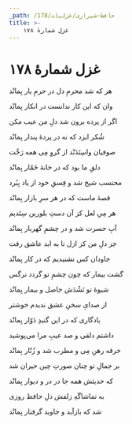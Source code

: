 ```yaml
---
_path: /حافظ-شیرازی/غزلیات/178
title: >-
    غزل شمارهٔ ۱۷۸
---
```

# غزل شمارهٔ ۱۷۸

<div class="b" id="bn1"><div class="m1"><p>هر که شد محرمِ دل در حرمِ یار بِمانْد</p></div>
<div class="m2"><p>وان که این کار ندانست در انکار بِمانْد</p></div></div>
<div class="b" id="bn2"><div class="m1"><p>اگر از پرده برون شد دلِ من عیب مکن</p></div>
<div class="m2"><p>شُکر ایزد که نه در پردهٔ پندار بِمانْد</p></div></div>
<div class="b" id="bn3"><div class="m1"><p>صوفیان واسِتَدَنْد از گروِ مِی همه رَخْت</p></div>
<div class="m2"><p>دلقِ ما بود که در خانهٔ خَمّار بِمانْد</p></div></div>
<div class="b" id="bn4"><div class="m1"><p>محتسب شیخ شد و فِسقِ خود از یاد بِبُرد</p></div>
<div class="m2"><p>قصهٔ ماست که در هر سرِ بازار بِمانْد</p></div></div>
<div class="b" id="bn5"><div class="m1"><p>هر مِیِ لعل کز آن دستِ بلورین سِتَدیم</p></div>
<div class="m2"><p>آبِ حسرت شد و در چشمِ گهربار بِمانْد</p></div></div>
<div class="b" id="bn6"><div class="m1"><p>جز دلِ من کز ازل تا به ابد عاشق رفت</p></div>
<div class="m2"><p>جاودان کس نشنیدیم که در کار بِمانْد</p></div></div>
<div class="b" id="bn7"><div class="m1"><p>گشت بیمار که چون چشمِ تو گردد نرگس</p></div>
<div class="m2"><p>شیوهٔ تو نَشُدَش حاصل و بیمار بِمانْد</p></div></div>
<div class="b" id="bn8"><div class="m1"><p>از صدایِ سخنِ عشق ندیدم خوشتر</p></div>
<div class="m2"><p>یادگاری که در این گنبدِ دَوّار بِمانْد</p></div></div>
<div class="b" id="bn9"><div class="m1"><p>داشتم دلقی و صد عیبِ مرا می‌پوشید</p></div>
<div class="m2"><p>خرقه رهنِ مِی و مطرب شد و زُنّار بِمانْد</p></div></div>
<div class="b" id="bn10"><div class="m1"><p>بر جمالِ تو چنان صورتِ چین حیران شد</p></div>
<div class="m2"><p>که حدیثش همه جا در در و دیوار بِمانْد</p></div></div>
<div class="b" id="bn11"><div class="m1"><p>به تماشاگَهِ زلفش دلِ حافظ روزی</p></div>
<div class="m2"><p>شد که بازآید و جاوید گرفتار بِمانْد</p></div></div>
